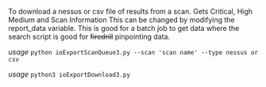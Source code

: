 To download a nessus or csv file of results from a scan. Gets Critical, High Medium and Scan Information This can be changed by modifying the report_data variable.  This is good for a batch job to get data where the search script is good for ~~firedrill~~ pinpointing data.

*usage* `python ioExportScanQueue3.py --scan 'scan name' --type nessus or csv`

*usage* `python3 ioExportDownload3.py`
